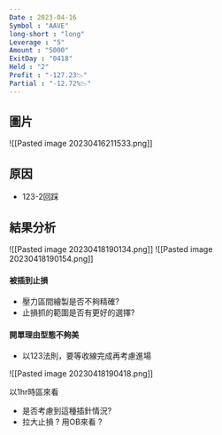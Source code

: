 ```yaml
---
Date : 2023-04-16
Symbol : "AAVE"
long-short : "long"
Leverage : "5"
Amount : "5000"
ExitDay : "0418"
Held : "2"
Profit : "-127.23📉"
Partial : "-12.72%📉"
---
```


## 圖片
![[Pasted image 20230416211533.png]]

## 原因

- 123-2回踩

## 結果分析

![[Pasted image 20230418190134.png]]
![[Pasted image 20230418190154.png]]

#### 被插到止損
- 壓力區間繪製是否不夠精確?
- 止損抓的範圍是否有更好的選擇?

#### 開單理由型態不夠美
- 以123法則，要等收線完成再考慮進場

![[Pasted image 20230418190418.png]]

以1hr時區來看
- 是否考慮到這種插針情況?
- 拉大止損 ?  用OB來看 ?